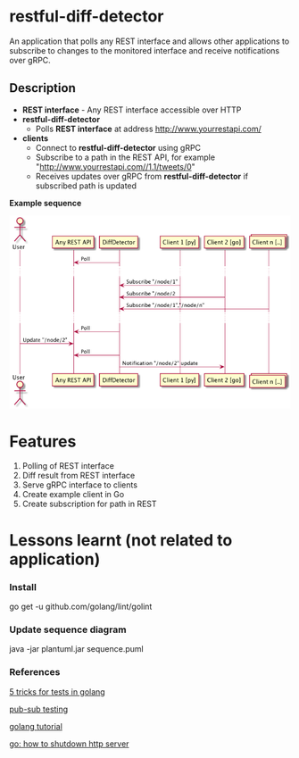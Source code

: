 # restful-diff-detector
An application that polls any REST interface and allows other applications to subscribe to changes to the monitored interface and receive notifications over gRPC.

## Description
- **REST interface** - Any REST interface accessible over HTTP
- **restful-diff-detector**
  - Polls **REST interface** at address http://www.yourrestapi.com/
- **clients**
  - Connect to **restful-diff-detector** using gRPC
  - Subscribe to a path in the REST API, for example "http://www.yourrestapi.com//1.1/tweets/0"
  - Receives updates over gRPC from **restful-diff-detector** if subscribed path is updated

**Example sequence**

![alt text](sequence.png "Example of sequence")

# Features
1. Polling of REST interface
2. Diff result from REST interface
3. Serve gRPC interface to clients
5. Create example client in Go
4. Create subscription for path in REST

# Lessons learnt (not related to application)
### Install
go get -u github.com/golang/lint/golint

### Update sequence diagram
java -jar plantuml.jar sequence.puml

### References
[5 tricks for tests in golang](https://medium.com/@matryer/5-simple-tips-and-tricks-for-writing-unit-tests-in-golang-619653f90742)

[pub-sub testing](https://github.com/cskr/pubsub/blob/master/pubsub_test.go)

[golang tutorial](https://tour.golang.org/)

[go: how to shutdown http server](https://stackoverflow.com/questions/39320025/how-to-stop-http-listenandserve)
